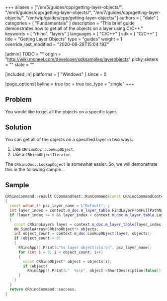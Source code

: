+++
aliases = ["/en/5/guides/cpp/getting-layer-objects/", "/en/6/guides/cpp/getting-layer-objects/", "/en/7/guides/cpp/getting-layer-objects/", "/en/wip/guides/cpp/getting-layer-objects/"]
authors = [ "dale" ]
categories = [ "Fundamentals" ]
description = "This brief guide demonstrates how to get all of the objects on a layer using C/C++."
keywords = [ "rhino", "layers" ]
languages = [ "C/C++" ]
sdk = [ "C/C++" ]
title = "Getting Layer Objects"
type = "guides"
weight = 1
override_last_modified = "2020-08-28T15:04:19Z"

[admin]
TODO = ""
origin = "http://wiki.mcneel.com/developer/sdksamples/layerobjects"
picky_sisters = ""
state = ""

[included_in]
platforms = [ "Windows" ]
since = 0

[page_options]
byline = true
toc = true
toc_type = "single"
+++

 
## Problem

You would like to get all the objects on a specific layer.

## Solution

You can get all of the objects on a specified layer in two ways:

1. Use `CRhinoDoc::LookupObject`.
1. Use a `CRhinoObjectIterator`.

The `CRhinoDoc::LookupObject` is somewhat easier.  So, we will demonstrate this in the following sample...

## Sample

```cpp
CRhinoCommand::result CCommandTest::RunCommand(const CRhinoCommandContext& context)
{
  const wchar_t* psz_layer_name = L"Default"; ;
  int layer_index = context.m_doc.m_layer_table.FindLayerFromFullPathName(psz_layer_name, ON_UNSET_INT_INDEX);
  if (layer_index >= 0 && layer_index < context.m_doc.m_layer_table.LayerCount())
  {
    const CRhinoLayer& layer = context.m_doc.m_layer_table[layer_index];
    ON_SimpleArray<CRhinoObject*> objects;
    int object_count = context.m_doc.LookupObject(layer, objects);
    if (object_count > 0)
    {
      RhinoApp().Print(L"%s layer object(s)s:\n", psz_layer_name);
      for (int i = 0; i < object_count; i++)
      {
        const CRhinoObject* object = objects[i];
        if (object)
          RhinoApp().Print(L"  %s\n", object->ShortDescription(false));
      }
    }
  }
  return CRhinoCommand::success;
}
```
